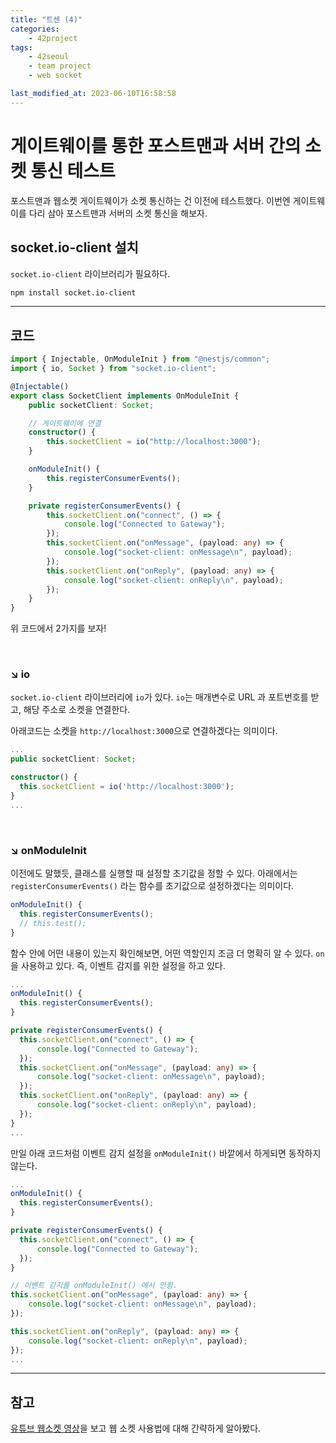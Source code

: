 ```yaml
---
title: "트센 (4)"
categories:
    - 42project
tags:
    - 42seoul
    - team project
    - web socket

last_modified_at: 2023-06-10T16:58:58
---
```


# 게이트웨이를 통한 포스트맨과 서버 간의 소켓 통신 테스트

포스트맨과 웹소켓 게이트웨이가 소켓 통신하는 건 이전에 테스트했다. 이번엔 게이트웨이를 다리 삼아 포스트맨과 서버의 소켓 통신을 해보자.

## socket.io-client 설치

`socket.io-client` 라이브러리가 필요하다.

```sh
npm install socket.io-client
```

---

## 코드

```ts
import { Injectable, OnModuleInit } from "@nestjs/common";
import { io, Socket } from "socket.io-client";

@Injectable()
export class SocketClient implements OnModuleInit {
    public socketClient: Socket;

    // 게이트웨이에 연결
    constructor() {
        this.socketClient = io("http://localhost:3000");
    }

    onModuleInit() {
        this.registerConsumerEvents();
    }

    private registerConsumerEvents() {
        this.socketClient.on("connect", () => {
            console.log("Connected to Gateway");
        });
        this.socketClient.on("onMessage", (payload: any) => {
            console.log("socket-client: onMessage\n", payload);
        });
        this.socketClient.on("onReply", (payload: any) => {
            console.log("socket-client: onReply\n", payload);
        });
    }
}
```

위 코드에서 2가지를 보자!

<br>

### ↘︎ io

`socket.io-client` 라이브러리에 `io`가 있다. `io`는 매개변수로 URL 과 포트번호를 받고, 해당 주소로 소켓을 연결한다.

아래코드는 소켓을 `http://localhost:3000`으로 연결하겠다는 의미이다.

```ts
...
public socketClient: Socket;

constructor() {
  this.socketClient = io('http://localhost:3000');
}
...
```

<br>

### ↘︎ onModuleInit

이전에도 말했듯, 클래스를 실행할 때 설정할 초기값을 정할 수 있다. 아래에서는 `registerConsumerEvents()` 라는 함수를 초기값으로 설정하겠다는 의미이다.

```ts
onModuleInit() {
  this.registerConsumerEvents();
  // this.test();
}
```

함수 안에 어떤 내용이 있는지 확인해보면, 어떤 역할인지 조금 더 명확히 알 수 있다. `on`을 사용하고 있다. 즉, 이벤트 감지를 위한 설정을 하고 있다.

```ts
...
onModuleInit() {
  this.registerConsumerEvents();
}

private registerConsumerEvents() {
  this.socketClient.on("connect", () => {
      console.log("Connected to Gateway");
  });
  this.socketClient.on("onMessage", (payload: any) => {
      console.log("socket-client: onMessage\n", payload);
  });
  this.socketClient.on("onReply", (payload: any) => {
      console.log("socket-client: onReply\n", payload);
  });
}
...
```

만일 아래 코드처럼 이벤트 감지 설정을 `onModuleInit()` 바깥에서 하게되면 동작하지 않는다.

```ts
...
onModuleInit() {
  this.registerConsumerEvents();
}

private registerConsumerEvents() {
  this.socketClient.on("connect", () => {
      console.log("Connected to Gateway");
  });
}

// 이벤트 감지를 onModuleInit() 에서 안함.
this.socketClient.on("onMessage", (payload: any) => {
    console.log("socket-client: onMessage\n", payload);
});

this.socketClient.on("onReply", (payload: any) => {
    console.log("socket-client: onReply\n", payload);
});
...
```
---

## 참고

[유튜브 웹소켓 영상](https://www.youtube.com/watch?v=iObzX8-Y5xg&t=1s)을 보고 웹 소켓 사용법에 대해 간략하게 알아봤다.
